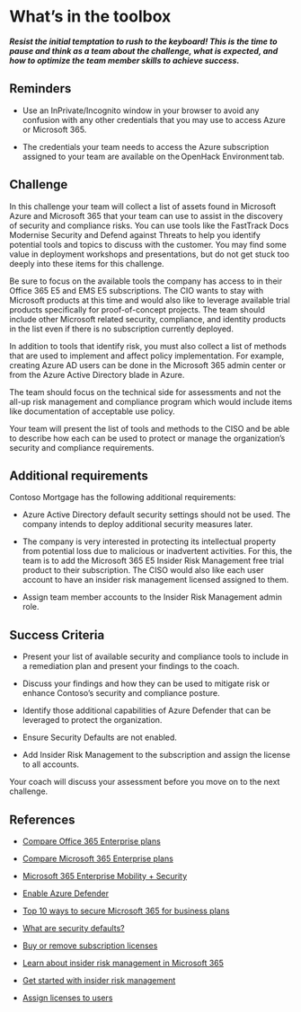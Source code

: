 # What’s in the toolbox  
***Resist the initial temptation to rush to the keyboard! This is the time to pause and think as a team about the challenge, what is expected, and how to optimize the team member skills to achieve success.***

## Reminders

- Use an InPrivate/Incognito window in your browser to avoid any confusion with any other credentials that you may use to access Azure or Microsoft 365.

- The credentials your team needs to access the Azure subscription assigned to your team are available on the OpenHack Environment tab.

## Challenge

In this challenge your team will collect a list of assets found in Microsoft Azure and Microsoft 365 that your team can use to assist in the discovery of security and compliance risks. You can use tools like the FastTrack Docs Modernise Security and Defend against Threats to help you identify potential tools and topics to discuss with the customer. You may find some value in deployment workshops and presentations, but do not get stuck too deeply into these items for this challenge. 

Be sure to focus on the available tools the company has access to in their Office 365 E5 and EMS E5 subscriptions. The CIO wants to stay with Microsoft products at this time and would also like to leverage available trial products specifically for proof-of-concept projects. The team should include other Microsoft related security, compliance, and identity products in the list even if there is no subscription currently deployed.

In addition to tools that identify risk, you must also collect a list of methods that are used to implement and affect policy implementation. For example, creating Azure AD users can be done in the Microsoft 365 admin center or from the Azure Active Directory blade in Azure.  

The team should focus on the technical side for assessments and not the all-up risk management and compliance program which would include items like documentation of acceptable use policy.

Your team will present the list of tools and methods to the CISO and be able to describe how each can be used to protect or manage the organization’s security and compliance requirements.

## Additional requirements  

Contoso Mortgage has the following additional requirements:

- Azure Active Directory default security settings should not be used. The company intends to deploy additional security measures later.

- The company is very interested in protecting its intellectual property from potential loss due to malicious or inadvertent activities. For this, the team is to add the Microsoft 365 E5 Insider Risk Management free trial product to their subscription. The CISO would also like each user account to have an insider risk management licensed assigned to them.

- Assign team member accounts to the Insider Risk Management admin role.

## Success Criteria  

- Present your list of available security and compliance tools to include in a remediation plan and present your findings to the coach.

- Discuss your findings and how they can be used to mitigate risk or enhance Contoso’s security and compliance posture.

- Identify those additional capabilities of Azure Defender that can be leveraged to protect the organization.

- Ensure Security Defaults are not enabled.

- Add Insider Risk Management to the subscription and assign the license to all accounts.

Your coach will discuss your assessment before you move on to the next challenge.

## References

- <a href="https://www.microsoft.com/microsoft-365/enterprise/compare-office-365-plans" target="_blank">Compare Office 365 Enterprise plans</a>

- <a href="https://www.microsoft.com/microsoft-365/compare-microsoft-365-enterprise-plans" target="_blank">Compare Microsoft 365 Enterprise plans</a>

- <a href="https://www.microsoft.com/microsoft-365/enterprise-mobility-security" target="_blank">Microsoft 365 Enterprise Mobility + Security</a>

- <a href="https://docs.microsoft.com/azure/security-center/security-center-pricing#enable-azure-defender" target="_blank">Enable Azure Defender</a>

- <a href="https://docs.microsoft.com/microsoft-365/admin/security-and-compliance/secure-your-business-data?view=o365-worldwide" target="_blank">Top 10 ways to secure Microsoft 365 for business plans</a>
- <a href="https://docs.microsoft.com/azure/active-directory/fundamentals/concept-fundamentals-security-defaults" target="_blank">What are security defaults?</a>

- <a href="https://docs.microsoft.com/microsoft-365/commerce/licenses/buy-licenses?view=o365-worldwide" target="_blank">Buy or remove subscription licenses</a>

- <a href="https://docs.microsoft.com/microsoft-365/compliance/insider-risk-management?view=o365-worldwide" target="_blank">Learn about insider risk management in Microsoft 365</a>

- <a href="https://docs.microsoft.com/microsoft-365/compliance/insider-risk-management-configure?view=o365-worldwide#step-1-required-enable-permissions-for-insider-risk-management" target="_blank">Get started with insider risk management</a>

- <a href="https://docs.microsoft.com/microsoft-365/admin/manage/assign-licenses-to-users?view=o365-worldwide" target="_blank">Assign licenses to users</a>

